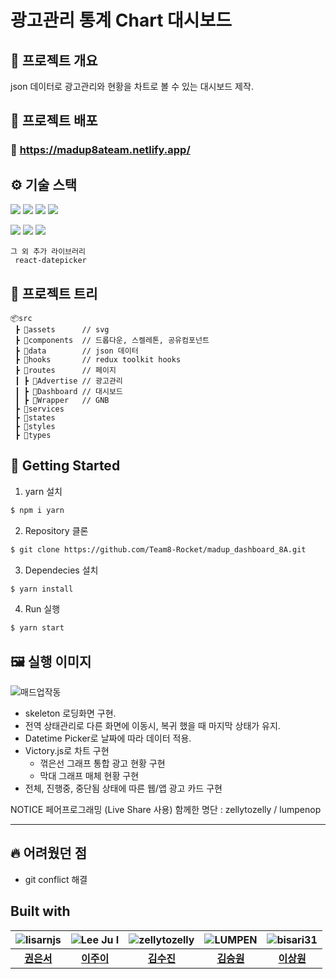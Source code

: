 # 광고관리 통계 Chart 대시보드

## 📜 프로젝트 개요
json 데이터로 광고관리와 현황을 차트로 볼 수 있는 대시보드 제작.


## 🔗 프로젝트 배포

### 🔗 https://madup8ateam.netlify.app/

## ⚙ 기술 스택
  <img src="https://img.shields.io/badge/TypeScript-v4.4.2-blue"/> <img src="https://img.shields.io/badge/React-v18.1.0-blue"/> <img src="https://img.shields.io/badge/Redux-v8.0.1-blue"/> <img src="https://img.shields.io/badge/React Router Dom-v6.0-blue"/> 
  
  <img src="https://img.shields.io/badge/Victory.js-v36.4.0-blue"/> <img src="https://img.shields.io/badge/SCSS-v1.51.0-blue"/> <img src="https://img.shields.io/badge/dayjs-v1.11.2-blue"/>    

```
그 외 추가 라이브러리
 react-datepicker
```

## 🎄 프로젝트 트리

```
📦src
 ┣ 📂assets      // svg
 ┣ 📂components  // 드롭다운, 스켈레톤, 공유컴포넌트
 ┣ 📂data        // json 데이터
 ┣ 📂hooks       // redux toolkit hooks
 ┣ 📂routes      // 페이지
 ┃ ┣ 📂Advertise // 광고관리
 ┃ ┣ 📂Dashboard // 대시보드
 ┃ ┣ 📂Wrapper   // GNB
 ┣ 📂services
 ┣ 📂states     
 ┣ 📂styles
 ┣ 📂types

```
## 📍 Getting Started

1. yarn 설치
```sh
$ npm i yarn
```

2. Repository 클론
```sh
$ git clone https://github.com/Team8-Rocket/madup_dashboard_8A.git
```

3. Dependecies 설치
```sh
$ yarn install
```

4. Run 실행
```sh
$ yarn start
```


## 🖼 실행 이미지

![매드업작동](https://user-images.githubusercontent.com/51311690/170405699-2a200b41-43bf-4bef-abb9-494c2fc75153.gif)

- skeleton 로딩화면 구현.
- 전역 상태관리로 다른 화면에 이동시, 복귀 했을 때 마지막 상태가 유지.
- Datetime Picker로 날짜에 따라 데이터 적용.
- Victory.js로 차트 구현
    - 꺾은선 그래프 통합 광고 현황 구현
    - 막대 그래프 매체 현황 구현
- 전체, 진행중, 중단됨 상태에 따른 웹/앱 광고 카드 구현

NOTICE
페어프로그래밍 (Live Share 사용) 함께한 명단 : zellytozelly / lumpenop 


---

## 🔥 어려웠던 점
- git conflict 해결


## Built with
| ![lisarnjs](https://avatars.githubusercontent.com/u/92686349?v=4) |![Lee Ju I](https://avatars.githubusercontent.com/u/103873136?v=4)|![zellytozelly](https://avatars.githubusercontent.com/u/51311690?v=4)|![LUMPEN](https://avatars.githubusercontent.com/u/68418005?v=4)|![bisari31](https://avatars.githubusercontent.com/u/98396758?v=4)|
|:---:|:---:|:---:|:---:|:---:|
|[**권은서**](https://github.com/lisarnjs)|[**이주이**](https://github.com/jui9266)|[**김수진**](https://github.com/zellytozelly)|[**김승원**](https://github.com/lumpenop)|[**이상원**](https://github.com/bisari31)|
